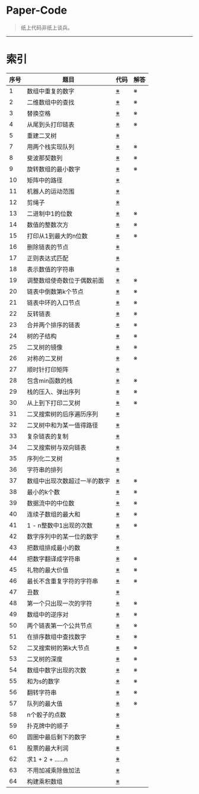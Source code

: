 # Paper-Code

> 纸上代码非纸上谈兵。

------

# 索引

| 序号 | 题目                         | 代码                                                         | 解答 |
| ---- | ---------------------------- | ------------------------------------------------------------ | ---- |
| 1    | 数组中重复的数字             | [※]() | ※    |
| 2    | 二维数组中的查找             | [※]() | ※    |
| 3    | 替换空格                     | [※]() | ※    |
| 4    | 从尾到头打印链表             | [※]() | ※    |
| 5    | 重建二叉树                   | [※]()   |                                                     | ※    |
| 7    | 用两个栈实现队列             | [※]() | ※    |
| 8    | 斐波那契数列                 | [※]() | ※    |
| 9    | 旋转数组的最小数字           | [※]() | ※    |
| 10   | 矩阵中的路径                 | [※]() |                                                            | ※    |
| 11   | 机器人的运动范围             | [※]()  |                                                          | ※    |
| 12   | 剪绳子                      | [※]() |                                                            | ※    |
| 13   | 二进制中1的位数              | [※]() | ※    |
| 14   | 数值的整数次方               | [※](https://github.com/rongweihe/ACM-ICPC/blob/master/Classic-Problem/%E6%95%B0%E5%80%BC%E7%9A%84%E6%95%B4%E6%95%B0%E6%AC%A1%E6%96%B9.cpp) | ※    |
| 15   | 打印从1到最大的n位数         | [※]() | ※    |
| 16   | 删除链表的节点               | [※]()|                                                            | ※    |
| 17   | 正则表达式匹配               | [※]()|                                                            | ※    |
| 18   | 表示数值的字符串             | [※]()|                                                           | ※    |
| 19   | 调整数组使奇数位于偶数前面   | [※]() | ※    |
| 20   | 链表中倒数第k个节点          | [※]() | ※    |
| 21   | 链表中环的入口节点           | [※]() | ※    |
| 22   | 反转链表                     | [※]() | ※    |
| 23   | 合并两个排序的链表           | [※]() | ※    |
| 24   | 树的子结构                   | [※]() | ※    |
| 25   | 二叉树的镜像                 | [※]() | ※    |
| 26   | 对称的二叉树                 | [※]() | ※    |
| 27   | 顺时针打印矩阵               | [※]() |                                                           | ※    |
| 28   | 包含min函数的栈              | [※]() | ※    |
| 29   | 栈的压入、弹出序列           | [※]() | ※    |
| 30   | 从上到下打印二叉树           | [※]() | ※    |
| 31   | 二叉搜索树的后序遍历序列     | [※]() |                                                           | ※    |
| 32   | 二叉树中和为某一值得路径     | [※]() |                                                           | ※    |
| 33   | 复杂链表的复制               | [※]() |                                                             | ※    |
| 34   | 二叉搜索树与双向链表         | [※]() |                                                           | ※    |
| 35   | 序列化二叉树                 | [※]() |                                                          | ※    |
| 36   | 字符串的排列                 | [※]() |                                                           | ※    |
| 37   | 数组中出现次数超过一半的数字 | [※]() | ※    |
| 38   | 最小的k个数                  | [※]() | ※    |
| 39   | 数据流中的中位数             | [※]() | ※    |
| 40   | 连续子数组的最大和           | [※](https://github.com/rongweihe/ACM-ICPC/blob/master/Classic-Problem/%E8%BF%9E%E7%BB%AD%E5%AD%90%E6%95%B0%E7%BB%84%E7%9A%84%E6%9C%80%E5%A4%A7%E5%92%8C.cpp) | ※    |
| 41   | 1 - n整数中1出现的次数       | [※]() | ※    |
| 42   | 数字序列中的某一位的数字     | [※]() |                                                            | ※    |
| 43   | 把数组排成最小的数           | [※]() |                                                            | ※    |
| 44   | 把数字翻译成字符串           | [※]() | ※    |
| 45   | 礼物的最大价值               | [※]() | ※    |
| 46   | 最长不含重复字符的字符串     | [※]() | ※    |
| 47   | 丑数                         | [※]() |                                                           | ※    |
| 48   | 第一个只出现一次的字符       | [※]() | ※    |
| 49   | 数组中的逆序对               | [※]() | ※    |
| 50   | 两个链表第一个公共节点       | [※]() | ※    |
| 51   | 在排序数组中查找数字         | [※]() | ※    |
| 52   | 二叉搜索树的第k大节点        | [※]() | ※    |
| 53   | 二叉树的深度                 | [※]() | ※    |
| 54   | 数组中数字出现的次数         | [※]()   | ※    |
| 55   | 和为s的数字                  | [※]() | ※    |
| 56   | 翻转字符串                   | [※]() | ※    |
| 57   | 队列的最大值                 | [※]()   | ※    |
| 58   | n个骰子的点数                | [※]() |                                                            | ※    |
| 59   | 扑克牌中的顺子               | [※]() |                                                            | ※    |
| 60   | 圆圈中最后剩下的数字         | [※]() |                                                            | ※    |
| 61   | 股票的最大利润               | [※]() |                                                            | ※    |
| 62   | 求1 + 2 + ......n            | [※]() |                                                           | ※    |
| 63   | 不用加减乘除做加法           | [※]() |                                                            | ※    |
| 64   | 构建乘积数组                 | [※]() |                                                             |      |
